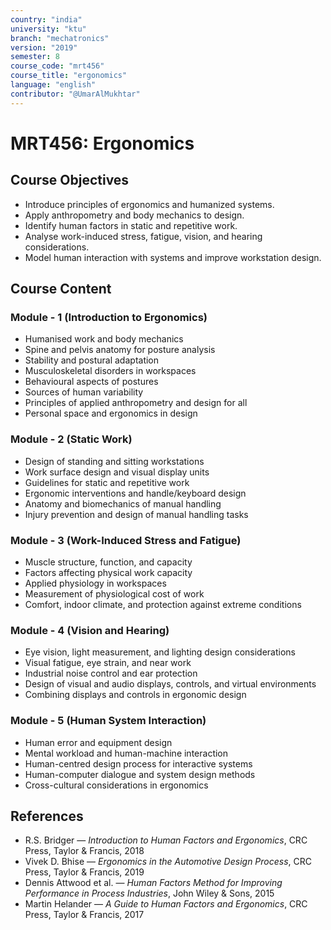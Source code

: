 ```yaml
---
country: "india"
university: "ktu"
branch: "mechatronics"
version: "2019"
semester: 8
course_code: "mrt456"
course_title: "ergonomics"
language: "english"
contributor: "@UmarAlMukhtar"
---
```


# MRT456: Ergonomics

## Course Objectives

* Introduce principles of ergonomics and humanized systems.
* Apply anthropometry and body mechanics to design.
* Identify human factors in static and repetitive work.
* Analyse work-induced stress, fatigue, vision, and hearing considerations.
* Model human interaction with systems and improve workstation design.

## Course Content

### Module - 1 (Introduction to Ergonomics)

* Humanised work and body mechanics
* Spine and pelvis anatomy for posture analysis
* Stability and postural adaptation
* Musculoskeletal disorders in workspaces
* Behavioural aspects of postures
* Sources of human variability
* Principles of applied anthropometry and design for all
* Personal space and ergonomics in design

### Module - 2 (Static Work)

* Design of standing and sitting workstations
* Work surface design and visual display units
* Guidelines for static and repetitive work
* Ergonomic interventions and handle/keyboard design
* Anatomy and biomechanics of manual handling
* Injury prevention and design of manual handling tasks

### Module - 3 (Work-Induced Stress and Fatigue)

* Muscle structure, function, and capacity
* Factors affecting physical work capacity
* Applied physiology in workspaces
* Measurement of physiological cost of work
* Comfort, indoor climate, and protection against extreme conditions

### Module - 4 (Vision and Hearing)

* Eye vision, light measurement, and lighting design considerations
* Visual fatigue, eye strain, and near work
* Industrial noise control and ear protection
* Design of visual and audio displays, controls, and virtual environments
* Combining displays and controls in ergonomic design

### Module - 5 (Human System Interaction)

* Human error and equipment design
* Mental workload and human-machine interaction
* Human-centred design process for interactive systems
* Human-computer dialogue and system design methods
* Cross-cultural considerations in ergonomics

## References

* R.S. Bridger — *Introduction to Human Factors and Ergonomics*, CRC Press, Taylor & Francis, 2018
* Vivek D. Bhise — *Ergonomics in the Automotive Design Process*, CRC Press, Taylor & Francis, 2019
* Dennis Attwood et al. — *Human Factors Method for Improving Performance in Process Industries*, John Wiley & Sons, 2015
* Martin Helander — *A Guide to Human Factors and Ergonomics*, CRC Press, Taylor & Francis, 2017
